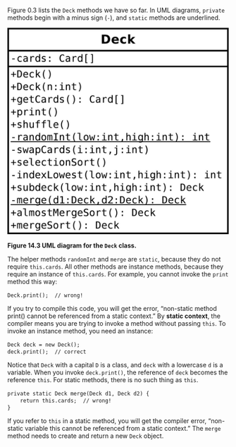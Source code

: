 Figure 0.3 lists the `Deck` methods we have so far.
In UML diagrams, `private` methods begin with a minus sign (`-`), and `static` methods are underlined.


![Figure 14.3 UML diagram for the `Deck` class.](figs/deck.jpg)

**Figure 14.3 UML diagram for the `Deck` class.**

The helper methods `randomInt` and `merge` are `static`, because they do not require `this.cards`.
All other methods are instance methods, because they require an instance of `this.cards`.
For example, you cannot invoke the `print` method this way:

```code
Deck.print();  // wrong!
```



If you try to compile this code, you will get the error, “non-static method print() cannot be referenced from a static context.”
By **static context**, the compiler means you are trying to invoke a method without passing `this`.
To invoke an instance method, you need an instance:

```code
Deck deck = new Deck();
deck.print();  // correct
```

Notice that `Deck` with a capital `D` is a class, and `deck` with a lowercase `d` is a variable.
When you invoke `deck.print()`, the reference of `deck` becomes the reference `this`.
For static methods, there is no such thing as `this`.

```code
private static Deck merge(Deck d1, Deck d2) {
    return this.cards;  // wrong!
}
```

If you refer to `this` in a static method, you will get the compiler error, “non-static variable this cannot be referenced from a static context.”
The `merge` method needs to create and return a new `Deck` object.